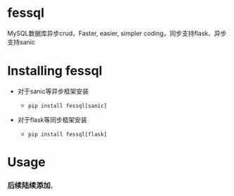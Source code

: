 # fessql
MySQL数据库异步crud，Faster, easier, simpler coding，同步支持flask、异步支持sanic


# Installing fessql
- 对于sanic等异步框架安装
    - ```pip install fessql[sanic]```

- 对于flask等同步框架安装
    - ```pip install fessql[flask]```

# Usage
### 后续陆续添加.
